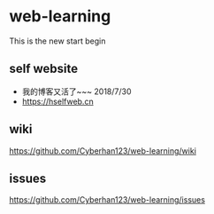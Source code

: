 # web-learning  

This is the new start begin

## self website  
- 我的博客又活了~~~ 2018/7/30
- https://hselfweb.cn

## wiki  

https://github.com/Cyberhan123/web-learning/wiki

## issues  

https://github.com/Cyberhan123/web-learning/issues


